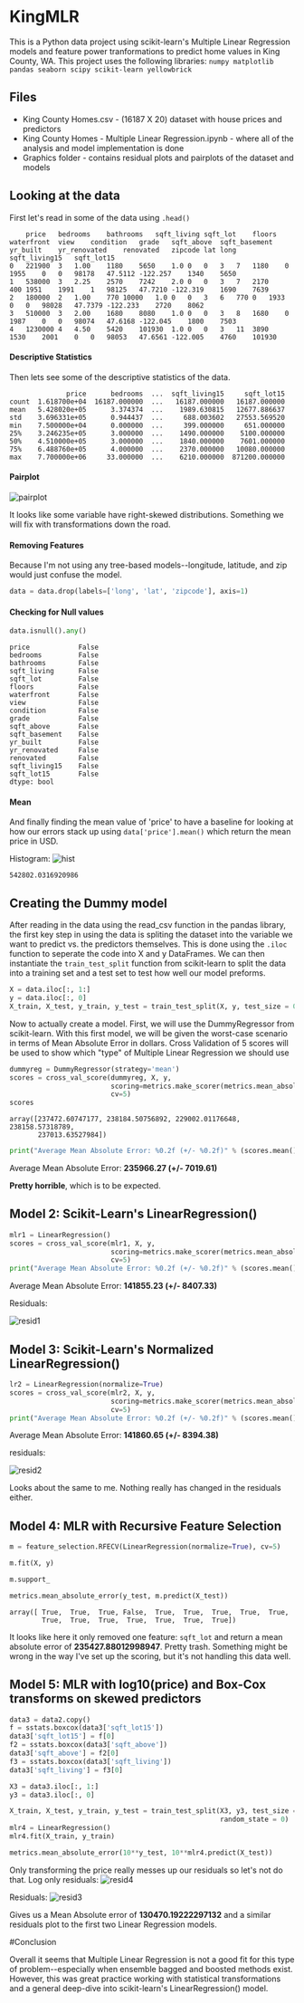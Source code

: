 # KingMLR
This is a Python data project using scikit-learn's Multiple Linear Regression models and feature power tranformations to predict home values in King County, WA. This project uses the following libraries: `numpy matplotlib pandas seaborn scipy scikit-learn yellowbrick`

## Files 
- King County Homes.csv - (16187 X 20) dataset with house prices and predictors 
- King County Homes - Multiple Linear Regression.ipynb - where all of the analysis and model implementation is done
- Graphics folder - contains residual plots and pairplots of the dataset and models

## Looking at the data
First let's read in some of the data using `.head()`

```
	price	bedrooms	bathrooms	sqft_living	sqft_lot	floors	waterfront	view	condition	grade	sqft_above	sqft_basement	yr_built	yr_renovated	renovated	zipcode	lat	long	sqft_living15	sqft_lot15
0	221900	3	1.00	1180	5650	1.0	0	0	3	7	1180	0	1955	0	0	98178	47.5112	-122.257	1340	5650
1	538000	3	2.25	2570	7242	2.0	0	0	3	7	2170	400	1951	1991	1	98125	47.7210	-122.319	1690	7639
2	180000	2	1.00	770	10000	1.0	0	0	3	6	770	0	1933	0	0	98028	47.7379	-122.233	2720	8062
3	510000	3	2.00	1680	8080	1.0	0	0	3	8	1680	0	1987	0	0	98074	47.6168	-122.045	1800	7503
4	1230000	4	4.50	5420	101930	1.0	0	0	3	11	3890	1530	2001	0	0	98053	47.6561	-122.005	4760	101930

```
#### Descriptive Statistics
Then lets see some of the descriptive statistics of the data.
```
              price      bedrooms  ...  sqft_living15     sqft_lot15
count  1.618700e+04  16187.000000  ...   16187.000000   16187.000000
mean   5.428020e+05      3.374374  ...    1989.630815   12677.886637
std    3.696331e+05      0.944437  ...     688.003602   27553.569520
min    7.500000e+04      0.000000  ...     399.000000     651.000000
25%    3.246235e+05      3.000000  ...    1490.000000    5100.000000
50%    4.510000e+05      3.000000  ...    1840.000000    7601.000000
75%    6.488760e+05      4.000000  ...    2370.000000   10080.000000
max    7.700000e+06     33.000000  ...    6210.000000  871200.000000
```
#### Pairplot

![pairplot](/Graphics/pairplot.png)

It looks like some variable have right-skewed distributions. Something we will fix with transformations down the road.

#### Removing Features
Because I'm not using any tree-based models--longitude, latitude, and zip would just confuse the model.
```Python
data = data.drop(labels=['long', 'lat', 'zipcode'], axis=1)
```

#### Checking for Null values
```Python
data.isnull().any()
```
```
price            False
bedrooms         False
bathrooms        False
sqft_living      False
sqft_lot         False
floors           False
waterfront       False
view             False
condition        False
grade            False
sqft_above       False
sqft_basement    False
yr_built         False
yr_renovated     False
renovated        False
sqft_living15    False
sqft_lot15       False
dtype: bool
```
#### Mean
And finally finding the mean value of 'price' to have a baseline for looking at how our errors stack up using `data['price'].mean()` which return the mean price in USD.

Histogram:
![hist](/Graphics/hist1.png)

```
542802.0316920986
```
## Creating the Dummy model

After reading in the data using the read_csv function in the pandas library, the first key step in using the data is spliting the dataset into the variable we want to predict vs. the predictors themselves. This is done using the `.iloc` function to seperate the code into X and y DataFrames. We can then instantiate the `train_test_split` function from scikit-learn to split the data into a training set and a test set to test how well our model preforms.
```Python
X = data.iloc[:, 1:]
y = data.iloc[:, 0]
X_train, X_test, y_train, y_test = train_test_split(X, y, test_size = 0.2, random_state = 0)
```

Now to actually create a model. First, we will use the DummyRegressor from scikit-learn. With this first model, we will be given the worst-case scenario in terms of Mean Absolute Error in dollars. Cross Validation of 5 scores will be used to show which "type" of Multiple Linear Regression we should use
```Python
dummyreg = DummyRegressor(strategy='mean')
scores = cross_val_score(dummyreg, X, y,
                         scoring=metrics.make_scorer(metrics.mean_absolute_error),
                         cv=5)
scores
```
```
array([237472.60747177, 238184.50756892, 229002.01176648, 238158.57318789,
       237013.63527984])
```
```Python
print("Average Mean Absolute Error: %0.2f (+/- %0.2f)" % (scores.mean(), scores.std()*2))
```
Average Mean Absolute Error: **235966.27 (+/- 7019.61)**

**Pretty horrible**, which is to be expected.

## Model 2: Scikit-Learn's LinearRegression()

```Python 
mlr1 = LinearRegression()
scores = cross_val_score(mlr1, X, y,
                         scoring=metrics.make_scorer(metrics.mean_absolute_error),
                         cv=5)
print("Average Mean Absolute Error: %0.2f (+/- %0.2f)" % (scores.mean(), scores.std()*2))
```
Average Mean Absolute Error: **141855.23 (+/- 8407.33)**

Residuals:

![resid1](/Graphics/resid1.png)

## Model 3: Scikit-Learn's Normalized LinearRegression()

```Python
lr2 = LinearRegression(normalize=True)
scores = cross_val_score(mlr2, X, y,
                         scoring=metrics.make_scorer(metrics.mean_absolute_error),
                         cv=5)
print("Average Mean Absolute Error: %0.2f (+/- %0.2f)" % (scores.mean(), scores.std()*2))

```
Average Mean Absolute Error: **141860.65 (+/- 8394.38)**

residuals:

![resid2](/Graphics/resid2.png)

Looks about the same to me. Nothing really has changed in the residuals either.

## Model 4: MLR with Recursive Feature Selection

```Python
m = feature_selection.RFECV(LinearRegression(normalize=True), cv=5)

m.fit(X, y)

m.support_

metrics.mean_absolute_error(y_test, m.predict(X_test))
```
```
array([ True,  True,  True, False,  True,  True,  True,  True,  True,
        True,  True,  True,  True,  True,  True,  True])
```
It looks like here it only removed one feature: `sqft_lot` and return a mean absolute error of **235427.88012998947**. Pretty trash. Something might be wrong in the way I've set up the scoring, but it's not handling this data well.

## Model 5: MLR with log10(price) and Box-Cox transforms on skewed predictors

```Python
data3 = data2.copy()
f = sstats.boxcox(data3['sqft_lot15'])
data3['sqft_lot15'] = f[0]
f2 = sstats.boxcox(data3['sqft_above'])
data3['sqft_above'] = f2[0]
f3 = sstats.boxcox(data3['sqft_living'])
data3['sqft_living'] = f3[0]

X3 = data3.iloc[:, 1:]
y3 = data3.iloc[:, 0]

X_train, X_test, y_train, y_test = train_test_split(X3, y3, test_size = 0.2,
                                                    random_state = 0)
mlr4 = LinearRegression()
mlr4.fit(X_train, y_train)

metrics.mean_absolute_error(10**y_test, 10**mlr4.predict(X_test))
```
Only transforming the price really messes up our residuals so let's not do that.
Log only residuals:
![resid4](/Graphics/resid4.png)

Residuals:
![resid3](/Graphics/resid3.png)

Gives us a Mean Absolute error of **130470.19222297132** and a similar residuals plot to the first two Linear Regression models. 

#Conclusion

Overall it seems that Multiple Linear Regression is not a good fit for this type of problem--especially when ensemble bagged and boosted methods exist. However, this was great practice working with statistical transformations and a general deep-dive into scikit-learn's LinearRegression() model.
